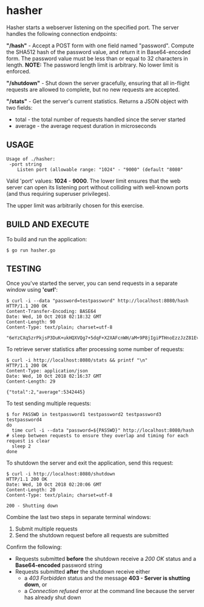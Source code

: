 # hasher
Hasher starts a webserver listening on the specified port. The server handles the following connection endpoints:

**"/hash"** - Accept a POST form with one field named "password". Compute the SHA512 hash of the password value, and return it in Base64-encoded form. The password value must be less than or equal to 32 characters in length. **NOTE:** The password length limit is arbitrary. No lower limit is enforced.

**"/shutdown"** - Shut down the server gracefully, ensuring that all in-flight requests are allowed to complete, but no new requests are accepted.

**"/stats"** - Get the server's current statistics. Returns a JSON object with two fields:
* total   - the total number of requests handled since the server started
* average - the average request duration in microseconds

## USAGE
```
Usage of ./hasher:
 -port string
   	Listen port (allowable range: "1024" - "9000" (default "8080"
```

Valid 'port' values: **1024** - **9000**. The lower limit ensures that the web server can open its listening port without colliding with well-known ports (and thus requiring superuser privileges).

The upper limit was arbitrarily chosen for this exercise.

## BUILD AND EXECUTE
To build and run the application:

```
$ go run hasher.go
```

## TESTING
Once you've started the server, you can send requests in a separate window using **'curl'**:
```
$ curl -i --data "password=testpassword" http://localhost:8080/hash
HTTP/1.1 200 OK
Content-Transfer-Encoding: BASE64
Date: Wed, 10 Oct 2018 02:18:32 GMT
Content-Length: 90
Content-Type: text/plain; charset=utf-8

"6eYzCXq5zrPkjsP3DuK+ukHQXVQg7+5dqF+X2XAFcnWH/aM+9P8jIgiPTHnoEzzJzZ81EvTTowPL21vFhUFaAA=="
```

To retrieve server statistics after processing some number of requests:
```
$ curl -i http://localhost:8080/stats && printf "\n"
HTTP/1.1 200 OK
Content-Type: application/json
Date: Wed, 10 Oct 2018 02:16:37 GMT
Content-Length: 29

{"total":2,"average":5342445}
```

To test sending multiple requests:
```
$ for PASSWD in testpassword1 testpassword2 testpassword3 testpassword4
do
  time curl -i --data "password=${PASSWD}" http://localhost:8080/hash
# sleep between requests to ensure they overlap and timing for each request is clear
  sleep 2
done
```

To shutdown the server and exit the application, send this
request:
```
$ curl -i http://localhost:8080/shutdown
HTTP/1.1 200 OK
Date: Wed, 10 Oct 2018 02:20:06 GMT
Content-Length: 20
Content-Type: text/plain; charset=utf-8

200 - Shutting down
```

Combine the last two steps in separate terminal windows:
1. Submit multiple requests
1. Send the shutdown request before all requests are submitted

Confirm the following:
* Requests submitted **before** the shutdown receive a _200 OK_ status and a **Base64-encoded** password string
* Requests submitted **after** the shutdown receive either
	* a _403 Forbidden_ status and the message **403 - Server is shutting down**, or
	* a _Connection refused_ error at the command line because the server has already shut down
